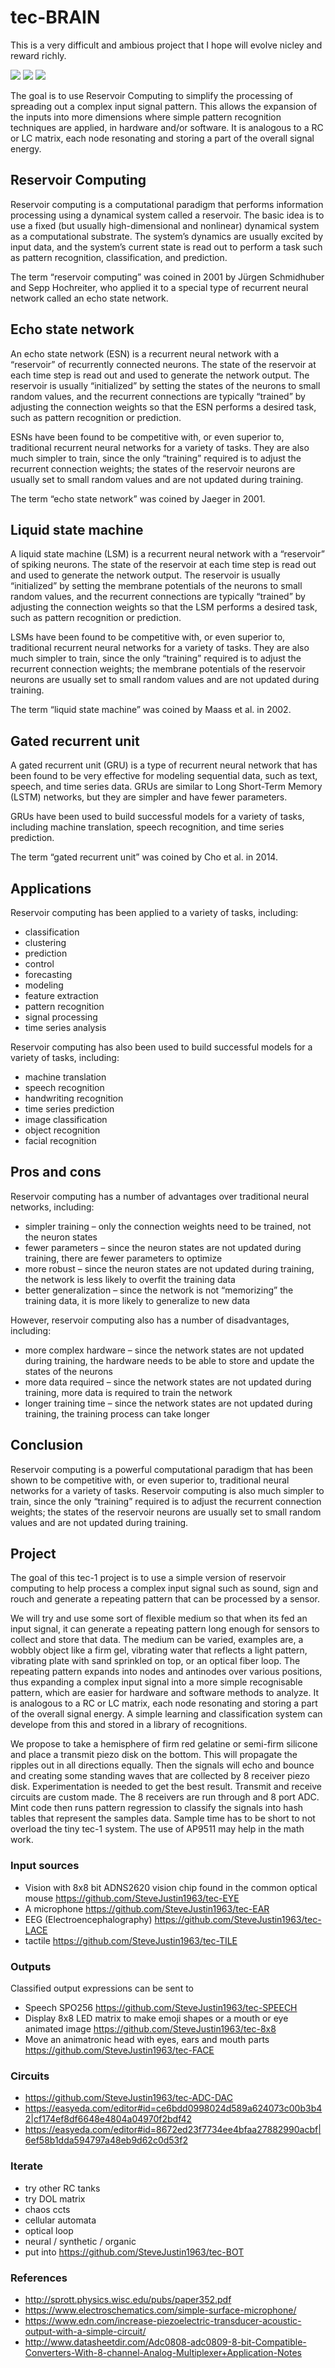 # tec-BRAIN

This is a very difficult and ambious project that I hope will evolve nicley and reward richly. 


![](https://github.com/SteveJustin1963/tec-BRAIN/blob/master/pics/jelly-brain.png)
![](https://github.com/SteveJustin1963/tec-BRAIN/blob/master/pics/res1.png)
![](https://github.com/SteveJustin1963/tec-BRAIN/blob/master/pics/steps.png)



The goal is to use Reservoir Computing to simplify the processing of spreading out a complex input signal pattern. This allows the expansion of the inputs into more dimensions where simple pattern recognition techniques are applied, in hardware and/or software. It is analogous to a RC or LC matrix, each node resonating and storing a part of the overall signal energy.

## Reservoir Computing

Reservoir computing is a computational paradigm that performs information processing using a dynamical system called a reservoir. The basic idea is to use a fixed (but usually high-dimensional and nonlinear) dynamical system as a computational substrate. The system’s dynamics are usually excited by input data, and the system’s current state is read out to perform a task such as pattern recognition, classification, and prediction.

The term “reservoir computing” was coined in 2001 by Jürgen Schmidhuber and Sepp Hochreiter, who applied it to a special type of recurrent neural network called an echo state network.



## Echo state network

An echo state network (ESN) is a recurrent neural network with a “reservoir” of recurrently connected neurons. The state of the reservoir at each time step is read out and used to generate the network output. The reservoir is usually “initialized” by setting the states of the neurons to small random values, and the recurrent connections are typically “trained” by adjusting the connection weights so that the ESN performs a desired task, such as pattern recognition or prediction.

ESNs have been found to be competitive with, or even superior to, traditional recurrent neural networks for a variety of tasks. They are also much simpler to train, since the only “training” required is to adjust the recurrent connection weights; the states of the reservoir neurons are usually set to small random values and are not updated during training.

The term “echo state network” was coined by Jaeger in 2001.

## Liquid state machine

A liquid state machine (LSM) is a recurrent neural network with a “reservoir” of spiking neurons. The state of the reservoir at each time step is read out and used to generate the network output. The reservoir is usually “initialized” by setting the membrane potentials of the neurons to small random values, and the recurrent connections are typically “trained” by adjusting the connection weights so that the LSM performs a desired task, such as pattern recognition or prediction.

LSMs have been found to be competitive with, or even superior to, traditional recurrent neural networks for a variety of tasks. They are also much simpler to train, since the only “training” required is to adjust the recurrent connection weights; the membrane potentials of the reservoir neurons are usually set to small random values and are not updated during training.

The term “liquid state machine” was coined by Maass et al. in 2002.

## Gated recurrent unit

A gated recurrent unit (GRU) is a type of recurrent neural network that has been found to be very effective for modeling sequential data, such as text, speech, and time series data. GRUs are similar to Long Short-Term Memory (LSTM) networks, but they are simpler and have fewer parameters.

GRUs have been used to build successful models for a variety of tasks, including machine translation, speech recognition, and time series prediction.

The term “gated recurrent unit” was coined by Cho et al. in 2014.

## Applications

Reservoir computing has been applied to a variety of tasks, including:
- classification
- clustering
- prediction
- control
- forecasting
- modeling
- feature extraction
- pattern recognition
- signal processing
- time series analysis

Reservoir computing has also been used to build successful models for a variety of tasks, including:
- machine translation
- speech recognition
- handwriting recognition
- time series prediction
- image classification
- object recognition
- facial recognition

## Pros and cons

Reservoir computing has a number of advantages over traditional neural networks, including:
- simpler training – only the connection weights need to be trained, not the neuron states
- fewer parameters – since the neuron states are not updated during training, there are fewer parameters to optimize
- more robust – since the neuron states are not updated during training, the network is less likely to overfit the training data
- better generalization – since the network is not “memorizing” the training data, it is more likely to generalize to new data

However, reservoir computing also has a number of disadvantages, including:
- more complex hardware – since the network states are not updated during training, the hardware needs to be able to store and update the states of the neurons
- more data required – since the network states are not updated during training, more data is required to train the network
- longer training time – since the network states are not updated during training, the training process can take longer

## Conclusion

Reservoir computing is a powerful computational paradigm that has been shown to be competitive with, or even superior to, traditional neural networks for a variety of tasks. Reservoir computing is also much simpler to train, since the only “training” required is to adjust the recurrent connection weights; the states of the reservoir neurons are usually set to small random values and are not updated during training.


## Project

The goal of this tec-1 project is to use a simple version of reservoir computing to help process a complex input signal such as sound, sign and rouch and generate a repeating pattern that can be processed by a sensor. 

We will try and use some sort of flexible medium so that when its fed  an input signal, it can generate a repeating pattern long enough for sensors to collect and store that data. The medium can be varied, examples are, a wobbly object like a firm gel, vibrating water that reflects a light pattern, vibrating plate with sand sprinkled on top, or an optical fiber loop. The repeating pattern expands into nodes and antinodes over various positions, thus expanding a complex input signal into a more simple recognisable pattern, which are easier for hardware and software methods to analyze. It is analogous to a RC or LC matrix, each node resonating and storing a part of the overall signal energy. A simple learning and classification system can develope from this and stored in a library of recognitions.

We propose to take a hemisphere of firm red gelatine or semi-firm silicone and place a transmit piezo disk on the bottom. This will propagate the ripples out in all directions equally. Then the signals will echo and bounce and creating some standing waves that are collected by 8 receiver  piezo disk. Experimentation is needed to get the best result. Transmit and receive circuits are custom made. The 8 receivers are run through and 8 port ADC. Mint code then runs pattern regression to classify the signals into hash tables that represent the samples data. Sample time has to be short to not overload the tiny tec-1 system. The use of AP9511 may help in the math work. 


### Input sources
- Vision with 8x8 bit ADNS2620 vision chip found in the common optical mouse https://github.com/SteveJustin1963/tec-EYE
- A microphone https://github.com/SteveJustin1963/tec-EAR
- EEG (Electroencephalography) https://github.com/SteveJustin1963/tec-LACE
- tactile https://github.com/SteveJustin1963/tec-TILE

### Outputs
Classified output expressions can be sent to 
- Speech SPO256 https://github.com/SteveJustin1963/tec-SPEECH
- Display 8x8 LED matrix to make emoji shapes or a mouth or eye animated image https://github.com/SteveJustin1963/tec-8x8
- Move an animatronic head with eyes, ears and mouth parts  https://github.com/SteveJustin1963/tec-FACE

### Circuits
- https://github.com/SteveJustin1963/tec-ADC-DAC
- https://easyeda.com/editor#id=ce6bdd0998024d589a624073c00b3b42|cf174ef8df6648e4804a04970f2bdf42
- https://easyeda.com/editor#id=8672ed23f7734ee4bfaa27882990acbf|6ef58b1dda594797a48eb9d62c0d53f2

### Iterate
- try other RC tanks
- try DOL matrix
- chaos ccts
- cellular automata
- optical loop
- neural / synthetic / organic
- put into https://github.com/SteveJustin1963/tec-BOT

### References
- http://sprott.physics.wisc.edu/pubs/paper352.pdf
- https://www.electroschematics.com/simple-surface-microphone/
- https://www.edn.com/increase-piezoelectric-transducer-acoustic-output-with-a-simple-circuit/
- http://www.datasheetdir.com/Adc0808-adc0809-8-bit-Compatible-Converters-With-8-channel-Analog-Multiplexer+Application-Notes

